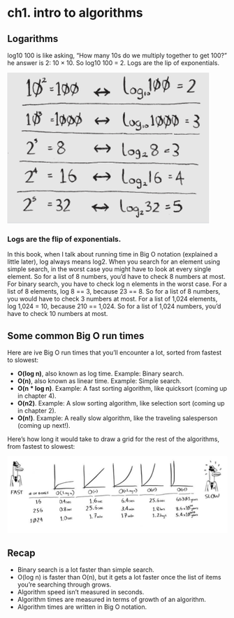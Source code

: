 # ch1. intro to algorithms

## Logarithms
log10 100 is like asking, “How many 10s do we multiply together to get 100?” he answer is 2: 10 × 10. So log10 100 = 2. Logs are the lip of exponentials.

![log example](../shared/images/01-log.png)

### Logs are the flip of exponentials.
In this book, when I talk about running time in Big O notation (explained a little later), log always means log2. When you search for an element using simple search, in the worst case you might have to look at every single element. So for a list of 8 numbers, you’d have to check 8 numbers at most. For binary search, you have to check log n elements in the worst case. For a list of 8 elements, log 8 == 3, because 23 == 8. So for a list of 8 numbers, you would have to check 3 numbers at most. For a list of 1,024 elements, log 1,024 = 10, because 210 == 1,024. So for a list of 1,024 numbers, you’d have to check 10 numbers at most.

## Some common Big O run times
Here are ive Big O run times that you’ll encounter a lot, sorted from fastest to slowest:
- **O(log n)**, also known as log time. Example: Binary search.
- **O(n)**, also known as linear time. Example: Simple search.
- **O(n * log n)**. Example: A fast sorting algorithm, like quicksort (coming up in chapter 4).
- **O(n2)**. Example: A slow sorting algorithm, like selection sort (coming up in chapter 2).
- **O(n!)**. Example: A really slow algorithm, like the traveling salesperson (coming up next!).

Here’s how long it would take to draw a grid for the rest of the algorithms, from fastest to slowest:

![big o time example](../shared/images/01-big-o-time.png)

## Recap
- Binary search is a lot faster than simple search.
- O(log n) is faster than O(n), but it gets a lot faster once the list of items you’re searching through grows.
- Algorithm speed isn’t measured in seconds.
- Algorithm times are measured in terms of growth of an algorithm.
- Algorithm times are written in Big O notation.